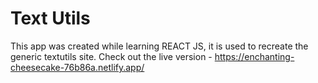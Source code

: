 # Text Utils
This app was created while learning REACT JS, it is used to recreate the generic textutils site.
Check out the live version - https://enchanting-cheesecake-76b86a.netlify.app/
